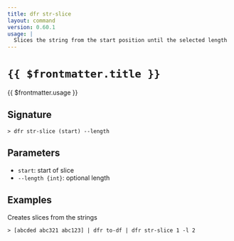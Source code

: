 ```yaml
---
title: dfr str-slice
layout: command
version: 0.60.1
usage: |
  Slices the string from the start position until the selected length
---
```


# `{{ $frontmatter.title }}`

<div style='white-space: pre-wrap;'>{{ $frontmatter.usage }}</div>

## Signature

```> dfr str-slice (start) --length```

## Parameters

 -  `start`: start of slice
 -  `--length {int}`: optional length

## Examples

Creates slices from the strings
```shell
> [abcded abc321 abc123] | dfr to-df | dfr str-slice 1 -l 2
```
